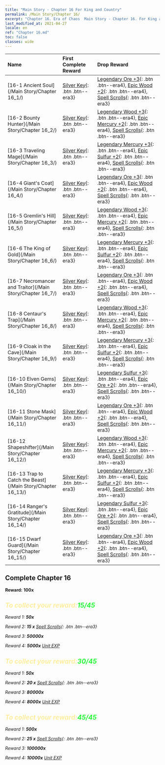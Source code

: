 ```yaml
---
title: "Main Story - Chapter 16 For King and Country"
permalink: /Main Story/Chapter 16/
excerpt: "Chapter 16. Era of Chaos  Main Story - Chapter 16. For King and Country"
last_modified_at: 2021-04-27
locale: en
ref: "Chapter 16.md"
toc: false
classes: wide
---
```


  | Name |  First Complete Reward | Drop Reward |
  |:------------|:------------|:------------| 
  | [16-1 Ancient Soul](/Main Story/Chapter 16_1/) | [Silver Key](/Items/con_693/){: .btn .btn--era3} | [Legendary Ore +3](/Items/mat_54/){: .btn .btn--era4}, [Epic Wood +2](/Items/mat_48/){: .btn .btn--era4}, [Spell Scrolls](/Items/con_694/){: .btn .btn--era3} |
  | [16-2 Bounty Hunter](/Main Story/Chapter 16_2/) | [Silver Key](/Items/con_693/){: .btn .btn--era3} | [Legendary Wood +3](/Items/mat_55/){: .btn .btn--era4}, [Epic Mercury +2](/Items/mat_49/){: .btn .btn--era4}, [Spell Scrolls](/Items/con_694/){: .btn .btn--era3} |
  | [16-3 Traveling Mage](/Main Story/Chapter 16_3/) | [Silver Key](/Items/con_693/){: .btn .btn--era3} | [Legendary Mercury +3](/Items/mat_56/){: .btn .btn--era4}, [Epic Sulfur +2](/Items/mat_50/){: .btn .btn--era4}, [Spell Scrolls](/Items/con_694/){: .btn .btn--era3} |
  | [16-4 Giant's Coat](/Main Story/Chapter 16_4/) | [Silver Key](/Items/con_693/){: .btn .btn--era3} | [Legendary Ore +3](/Items/mat_54/){: .btn .btn--era4}, [Epic Wood +2](/Items/mat_48/){: .btn .btn--era4}, [Spell Scrolls](/Items/con_694/){: .btn .btn--era3} |
  | [16-5 Gremlin's Hill](/Main Story/Chapter 16_5/) | [Silver Key](/Items/con_693/){: .btn .btn--era3} | [Legendary Wood +3](/Items/mat_55/){: .btn .btn--era4}, [Epic Mercury +2](/Items/mat_49/){: .btn .btn--era4}, [Spell Scrolls](/Items/con_694/){: .btn .btn--era3} |
  | [16-6 The King of Gold](/Main Story/Chapter 16_6/) | [Silver Key](/Items/con_693/){: .btn .btn--era3} | [Legendary Mercury +3](/Items/mat_56/){: .btn .btn--era4}, [Epic Sulfur +2](/Items/mat_50/){: .btn .btn--era4}, [Spell Scrolls](/Items/con_694/){: .btn .btn--era3} |
  | [16-7 Necromancer and Traitor](/Main Story/Chapter 16_7/) | [Silver Key](/Items/con_693/){: .btn .btn--era3} | [Legendary Ore +3](/Items/mat_54/){: .btn .btn--era4}, [Epic Wood +2](/Items/mat_48/){: .btn .btn--era4}, [Spell Scrolls](/Items/con_694/){: .btn .btn--era3} |
  | [16-8 Centaur's Trap](/Main Story/Chapter 16_8/) | [Silver Key](/Items/con_693/){: .btn .btn--era3} | [Legendary Wood +3](/Items/mat_55/){: .btn .btn--era4}, [Epic Mercury +2](/Items/mat_49/){: .btn .btn--era4}, [Spell Scrolls](/Items/con_694/){: .btn .btn--era3} |
  | [16-9 Cloak in the Cave](/Main Story/Chapter 16_9/) | [Silver Key](/Items/con_693/){: .btn .btn--era3} | [Legendary Mercury +3](/Items/mat_56/){: .btn .btn--era4}, [Epic Sulfur +2](/Items/mat_50/){: .btn .btn--era4}, [Spell Scrolls](/Items/con_694/){: .btn .btn--era3} |
  | [16-10 Elven Gems](/Main Story/Chapter 16_10/) | [Silver Key](/Items/con_693/){: .btn .btn--era3} | [Legendary Sulfur +3](/Items/mat_57/){: .btn .btn--era4}, [Epic Ore +2](/Items/mat_47/){: .btn .btn--era4}, [Spell Scrolls](/Items/con_694/){: .btn .btn--era3} |
  | [16-11 Stone Mask](/Main Story/Chapter 16_11/) | [Silver Key](/Items/con_693/){: .btn .btn--era3} | [Legendary Ore +3](/Items/mat_54/){: .btn .btn--era4}, [Epic Wood +2](/Items/mat_48/){: .btn .btn--era4}, [Spell Scrolls](/Items/con_694/){: .btn .btn--era3} |
  | [16-12 Shapeshifter](/Main Story/Chapter 16_12/) | [Silver Key](/Items/con_693/){: .btn .btn--era3} | [Legendary Wood +3](/Items/mat_55/){: .btn .btn--era4}, [Epic Mercury +2](/Items/mat_49/){: .btn .btn--era4}, [Spell Scrolls](/Items/con_694/){: .btn .btn--era3} |
  | [16-13 Trap to Catch the Beast](/Main Story/Chapter 16_13/) | [Silver Key](/Items/con_693/){: .btn .btn--era3} | [Legendary Mercury +3](/Items/mat_56/){: .btn .btn--era4}, [Epic Sulfur +2](/Items/mat_50/){: .btn .btn--era4}, [Spell Scrolls](/Items/con_694/){: .btn .btn--era3} |
  | [16-14 Ranger's Gratitude](/Main Story/Chapter 16_14/) | [Silver Key](/Items/con_693/){: .btn .btn--era3} | [Legendary Sulfur +3](/Items/mat_57/){: .btn .btn--era4}, [Epic Ore +2](/Items/mat_47/){: .btn .btn--era4}, [Spell Scrolls](/Items/con_694/){: .btn .btn--era3} |
  | [16-15 Dwarf Guard](/Main Story/Chapter 16_15/) | [Silver Key](/Items/con_693/){: .btn .btn--era3} | [Legendary Ore +3](/Items/mat_54/){: .btn .btn--era4}, [Epic Wood +2](/Items/mat_48/){: .btn .btn--era4}, [Spell Scrolls](/Items/con_694/){: .btn .btn--era3} |


## Complete Chapter 16

 **Reward:**  **100x** <i class="fas fa-gem"/>



## <span style="color: #ffeea0">To collect your reward:</span><span style="color: #27f73a">15/45</span>

 Reward 1:  **50x** <i class="fas fa-gem"/>

 Reward 2: **15 x** [Spell Scrolls](/Items/con_694/){: .btn .btn--era3}

 Reward 3:  **50000x** <i class="fas fa-coins"/>

 Reward 4:  **5000x** [Unit EXP](/Items/con_902/)



## <span style="color: #ffeea0">To collect your reward:</span><span style="color: #27f73a">30/45</span>

 Reward 1:  **50x** <i class="fas fa-gem"/>

 Reward 2: **20 x** [Spell Scrolls](/Items/con_694/){: .btn .btn--era3}

 Reward 3:  **80000x** <i class="fas fa-coins"/>

 Reward 4:  **8000x** [Unit EXP](/Items/con_902/)



## <span style="color: #ffeea0">To collect your reward:</span><span style="color: #27f73a">45/45</span>

 Reward 1:  **500x** <i class="fas fa-gem"/>

 Reward 2: **25 x** [Spell Scrolls](/Items/con_694/){: .btn .btn--era3}

 Reward 3:  **100000x** <i class="fas fa-coins"/>

 Reward 4:  **10000x** [Unit EXP](/Items/con_902/)

